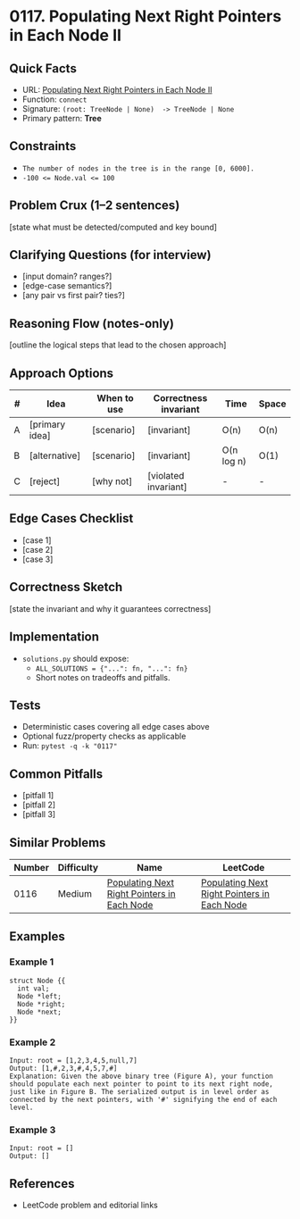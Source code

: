 # 0117. Populating Next Right Pointers in Each Node II

## Quick Facts

- URL: [Populating Next Right Pointers in Each Node II](https://leetcode.com/problems/populating-next-right-pointers-in-each-node-ii/)
- Function: `connect`
- Signature: `(root: TreeNode | None)  -> TreeNode | None`
- Primary pattern: **Tree**

## Constraints

- `The number of nodes in the tree is in the range [0, 6000].`
- `-100 <= Node.val <= 100`

## Problem Crux (1–2 sentences)

[state what must be detected/computed and key bound]

## Clarifying Questions (for interview)

- [input domain? ranges?]
- [edge-case semantics?]
- [any pair vs first pair? ties?]

## Reasoning Flow (notes-only)

[outline the logical steps that lead to the chosen approach]

## Approach Options

| # | Idea | When to use | Correctness invariant | Time | Space |
|---|------|-------------|-----------------------|------|-------|
| A | [primary idea] | [scenario] | [invariant] | O(n) | O(n) |
| B | [alternative] | [scenario] | [invariant] | O(n log n) | O(1) |
| C | [reject] | [why not] | [violated invariant] | - | - |

## Edge Cases Checklist

- [case 1]
- [case 2]
- [case 3]

## Correctness Sketch

[state the invariant and why it guarantees correctness]

## Implementation

- `solutions.py` should expose:
  - `ALL_SOLUTIONS = {"...": fn, "...": fn}`
  - Short notes on tradeoffs and pitfalls.

## Tests

- Deterministic cases covering all edge cases above
- Optional fuzz/property checks as applicable
- Run: `pytest -q -k "0117"`

## Common Pitfalls

- [pitfall 1]
- [pitfall 2]
- [pitfall 3]

## Similar Problems

| Number | Difficulty | Name | LeetCode |
|---|---|---|---|
| 0116 | Medium | [Populating Next Right Pointers in Each Node](../0116-populating-next-right-pointers-in-each-node/readme.md) | [Populating Next Right Pointers in Each Node](https://leetcode.com/problems/populating-next-right-pointers-in-each-node/) |

## Examples

### Example 1

```text
struct Node {{
  int val;
  Node *left;
  Node *right;
  Node *next;
}}
```

### Example 2

```text
Input: root = [1,2,3,4,5,null,7]
Output: [1,#,2,3,#,4,5,7,#]
Explanation: Given the above binary tree (Figure A), your function should populate each next pointer to point to its next right node, just like in Figure B. The serialized output is in level order as connected by the next pointers, with '#' signifying the end of each level.
```

### Example 3

```text
Input: root = []
Output: []
```

## References

- LeetCode problem and editorial links

